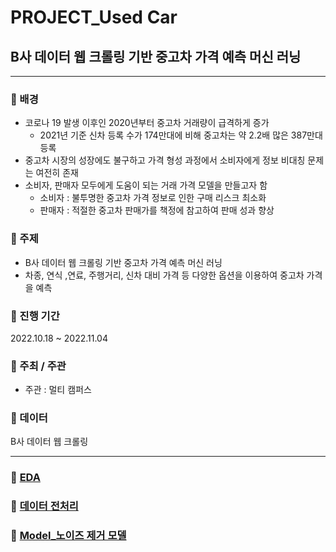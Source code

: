 # PROJECT_Used Car
## B사 데이터 웹 크롤링 기반 중고차 가격 예측 머신 러닝

  
---
  
  
### :star2: 배경
* 코로나 19 발생 이후인 2020년부터 중고차 거래량이 급격하게 증가
    * 2021년 기준 신차 등록 수가 174만대에 비해 중고차는 약 2.2배 많은 387만대 등록
* 중고차 시장의 성장에도 불구하고 가격 형성 과정에서 소비자에게 정보 비대칭 문제는 여전히 존재
* 소비자, 판매자 모두에게 도움이 되는 거래 가격 모델을 만들고자 함
    * 소비자 : 불투명한 중고차 가격 정보로 인한 구매 리스크 최소화
    * 판매자 : 적절한 중고차 판매가를 책정에 참고하여 판매 성과 향상


### :star2: 주제
* B사 데이터 웹 크롤링 기반 중고차 가격 예측 머신 러닝
* 차종, 연식 ,연료, 주행거리, 신차 대비 가격 등 다양한 옵션을 이용하여 중고차 가격을 예측


### :star2: 진행 기간
2022.10.18 ~ 2022.11.04  
 

### :star2: 주최 / 주관
- 주관 : 멀티 캠퍼스  


### :star2: 데이터
B사 데이터 웹 크롤링


---
  
  
### :star2: [EDA](https://github.com/channmilee/PROJECT/blob/master/%5BPROJECT%5D_Used_Car/Used%20car_EDA.ipynb)
  

### :star2: [데이터 전처리](https://github.com/channmilee/PROJECT/blob/master/%5BPROJECT%5D_Used_Car/used_car_%EC%A0%84%EC%B2%98%EB%A6%AC.ipynb)


### :star2: [Model_노이즈 제거 모델](https://github.com/channmilee/PROJECT/blob/master/%5BPROJECT%5D_Used_Car/used_car%20(%EB%85%B8%EC%9D%B4%EC%A6%88%20%EC%A0%9C%EA%B1%B0%20%EB%AA%A8%EB%8D%B8).ipynb)

